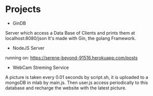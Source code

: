 # Projects

* GinDB

Server which access a Data Base of Clients and prints them at localhost:8080/json
It's made with Gin, the golang Framework.

* NodeJS Server

 running on: https://serene-beyond-91516.herokuapp.com/posts

* WebCam Streming Service

A picture is taken every 0.01 seconds by script.sh, it is uploaded to a mongoDB in mlab by main.js. Then user.js access periodically to this database and recharge the website with the latest picture.
